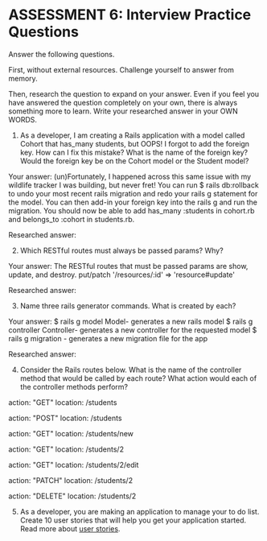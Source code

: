 # ASSESSMENT 6: Interview Practice Questions

Answer the following questions.

First, without external resources. Challenge yourself to answer from memory.

Then, research the question to expand on your answer. Even if you feel you have answered the question completely on your own, there is always something more to learn. Write your researched answer in your OWN WORDS.

1. As a developer, I am creating a Rails application with a model called Cohort that has_many students, but OOPS! I forgot to add the foreign key. How can I fix this mistake? What is the name of the foreign key? Would the foreign key be on the Cohort model or the Student model?

Your answer: (un)Fortunately, I happened across this same issue with my wildlife tracker I was building, but never fret! You can run $ rails db:rollback to undo your most recent rails migration and redo your rails g statement for the model. You can then add-in your foreign key into the rails g and run the migration. You should now be able to add has_many :students in cohort.rb and belongs_to :cohort in students.rb.

Researched answer:

2. Which RESTful routes must always be passed params? Why?

Your answer: The RESTful routes that must be passed params are show, update, and destroy.
put/patch '/resources/:id' => 'resource#update' 

Researched answer:

3. Name three rails generator commands. What is created by each?

Your answer: 
$ rails g model Model- generates a new rails model
$ rails g controller Controller- generates a new controller for the requested model
$ rails g migration - generates a new migration file for the app

Researched answer:

4. Consider the Rails routes below. What is the name of the controller method that would be called by each route? What action would each of the controller methods perform?

action: "GET" location: /students

action: "POST" location: /students

action: "GET" location: /students/new

action: "GET" location: /students/2

action: "GET" location: /students/2/edit

action: "PATCH" location: /students/2

action: "DELETE" location: /students/2

5. As a developer, you are making an application to manage your to do list. Create 10 user stories that will help you get your application started. Read more about [user stories](https://www.atlassian.com/agile/project-management/user-stories).
